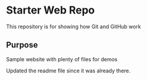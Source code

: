 # Starter Web Repo

This repository is for showing how Git and GitHub work

## Purpose

Sample website with plenty of files for demos

Updated the readme file since it was already there.
